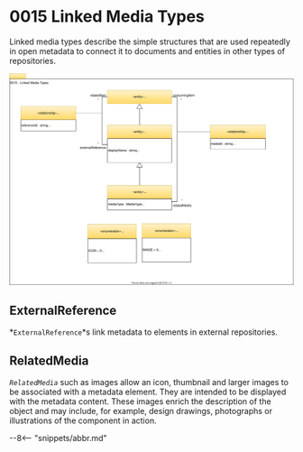 <!-- SPDX-License-Identifier: CC-BY-4.0 -->
<!-- Copyright Contributors to the Egeria project. -->

# 0015 Linked Media Types

Linked media types describe the simple structures that are used repeatedly in open metadata to connect it to documents and entities in other types of repositories.

![UML](0015-Linked-Media-Types.svg)

## ExternalReference

*`ExternalReference`*s link metadata to elements in external repositories.

## RelatedMedia

*`RelatedMedia`* such as images allow an icon, thumbnail and larger images to be associated with a metadata element. They are intended to be displayed with the metadata content. These images enrich the description of the object and may include, for example, design drawings, photographs or illustrations of the component in action.

--8<-- "snippets/abbr.md"
